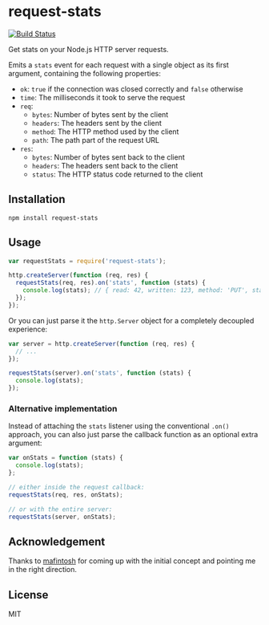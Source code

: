 # request-stats

[![Build Status](https://travis-ci.org/watson/request-stats.png)](https://travis-ci.org/watson/request-stats)

Get stats on your Node.js HTTP server requests.

Emits a `stats` event for each request with a single object as its first
argument, containing the following properties:

- `ok`: `true` if the connection was closed correctly and `false` otherwise
- `time`: The milliseconds it took to serve the request
- `req`:
  - `bytes`: Number of bytes sent by the client
  - `headers`: The headers sent by the client
  - `method`: The HTTP method used by the client
  - `path`: The path part of the request URL
- `res`:
  - `bytes`: Number of bytes sent back to the client
  - `headers`: The headers sent back to the client
  - `status`: The HTTP status code returned to the client

## Installation

```
npm install request-stats
```

## Usage

```javascript
var requestStats = require('request-stats');

http.createServer(function (req, res) {
  requestStats(req, res).on('stats', function (stats) {
    console.log(stats); // { read: 42, written: 123, method: 'PUT', status: 200 }
  });
});
```

Or you can just parse it the `http.Server` object for a completely
decoupled experience:

```javascript
var server = http.createServer(function (req, res) {
  // ...
});

requestStats(server).on('stats', function (stats) {
  console.log(stats);
});
```

### Alternative implementation

Instead of attaching the `stats` listener using the conventional `.on()` approach, you can also just parse the callback function as an optional extra argument:

```javascript
var onStats = function (stats) {
  console.log(stats);
};

// either inside the request callback:
requestStats(req, res, onStats);

// or with the entire server:
requestStats(server, onStats);
```

## Acknowledgement

Thanks to [mafintosh](https://github.com/mafintosh) for coming up with
the initial concept and pointing me in the right direction.

## License

MIT
